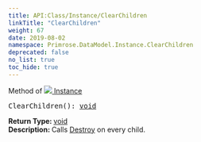 ```yaml
---
title: API:Class/Instance/ClearChildren
linkTitle: "ClearChildren"
weight: 67
date: 2019-08-02
namespace: Primrose.DataModel.Instance.ClearChildren
deprecated: false
no_list: true
toc_hide: true
---
```

Method of <a href="/docs/api-reference/Class/Instance"><img src="/icons/silk/default.png"/>&nbsp;Instance</a>
<pre class="method-declaration">
ClearChildren(): <a class="type" href="/docs/api-reference/System/void">void</a></pre>
<b>Return Type: </b>
<a class="type" href="/docs/api-reference/System/void">void</a>
<br/>
<b>Description: </b>
Calls <a href="/docs/api-reference/Class/Instance/Destroy" >Destroy</a> on every child.

